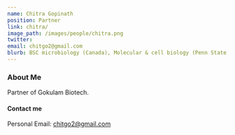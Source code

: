 ```yaml
---
name: Chitra Gopinath
position: Partner
link: chitra/
image_path: /images/people/chitra.png
twitter:
email: chitgo2@gmail.com
blurb: BSC microbiology (Canada), Molecular & cell biology (Penn State, USA) 
---
```

### About Me
Partner of Gokulam Biotech.

#### Contact me
Personal Email: <a href="chitgo2@gmail.com">chitgo2@gmail.com</a>
